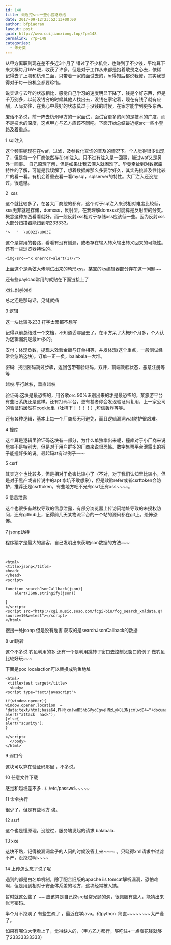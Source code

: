 ```yaml
---
id: 148
title: 最近挖src一些小套路总结
date: 2017-09-12T23:52:13+00:00
author: bfpiaoran
layout: post
guid: http://www.cuijianxiong.top/?p=148
permalink: /?p=148
categories:
  - 未分类
---
```

从甲方离职到现在差不多近3个月了 错过了不少机会，也赚到了不少钱，平均算下来大概每月1W+吧，收获了许多，但是对于工作从来都是抱着敬畏之心去，依稀记得去了上海和杭州二面，只带着一家的面试去的，hr得知后都说我傻，其实我觉得对于每一份机会都要珍惜。

说实话与去年的状态相比，感觉自己学习的速度明显下降了，钱是个好东西，但是千万别多，以前没钱穷的时候其他人找出去，没钱在家宅着，现在有钱了就有应酬，人际交往，在我心中最好的状态莫过于没钱的时候，在家才能学到更多东西。

废话不多说，前一阵去杭州甲方的一家面试，面试官更多的问的是技术的广度，而不是技术的深度，这点甲方与乙方应该不同吧。下面开始总结最近挖src一些小套路及着重点。

1 sql注入

这个频率呢现在在waf，过滤，及参数化查询的普及的情况下。个人觉得很少出现了，但是每一个厂商依然存在sql注入。只不过有注入是一回事，能过waf又是另外一回事。 自己原理了解，但是如果让我去深入就困难了。毕竟牵扯到对数据库特性的了解，可能是我误解了，想着数据库那么多要学好久，其实先挑普及性比较广的看一看。有机会着重去看一看mysql，sqlserver的特性。大厂注入还没挖过，很遗憾。

2  xss

这个就比较多了，在各大厂商挖的都有，这个对于sql注入来说相对难度比较低，xss无非就是存储，domxss，反射型。在我理解domxss可能算是反射型的分支。概念这种东西看看就好。而一般反射xss相对于存储xss应该低一些。因为反射xss大部分扫描器能扫到吧233333。

<pre class="pure-highlightjs"><code class="">&quot;&gt;   &#x27;  \u0022\u003E</code></pre>

这个是常用的套路，看看有没有侧漏，或者存在输入转义输出转义回来的可能性。 还有一些浏览器特性的。

<pre class="pure-highlightjs"><code class="">&lt;img/src=="x onerror=alert(1)//"&gt;</code></pre>

上面这个是余弦大佬测试出来的畸形xss。某宝的ks编辑器部分存在这一问题~~

还有些payload常用的就贴在下面链接上了

[xss_payload](http://www.cuijianxiong.top/wp-content/uploads/2017/09/xss_payload.txt)

总之还是那句话，见缝就插

3 逻辑

这一块比较多233 打字太累都不想写

记得以前总结过一个文档，不知道丢哪里去了。在甲方呆了大概9个月多，个人认为逻辑漏洞是最tm多的。

支付：体现负数，提现未效验金额与订单相等，并发体现(这个重点，一般测试经常会忽略这块)。订单一正一负，balabala一大堆。

密码:  找回密码跳过步骤，返回包带有验证码，双开，前端效验状态，恶意注册等等

越权:平行越权，垂直越权

验证码:这块是最恐怖的，用谷歌orc 90%识别出来的才是最恐怖的，某旅游平台有些旧系统还是这样。还有打码平台，更有甚者你会发现验证码复用，上一家公司的验证码居然在cookie里（吐槽下！！！！）,短信轰炸等等。

还有各种逻辑，基本上每一个厂商都无可避免，而且逻辑漏洞waf防护很艰难。

4 撞库

这个算是逻辑里验证码这块有一部分，为什么单独拿出来呢，撞库对于小厂商来说危害不是特别大，但是对于用户群多的厂商来说很恐怖。数字售票平台泄露出的裤子能撞好多的说。最起码at有过例子~~~

5 csrf

其实这个也比较多，但是相对于危害比较小了（不对，对于我们认知里比较小，但是对于黑产或者传说中的apt 水坑不敢想象），但是效验refer或者csrftoken会防护，推荐还是csrftoken，有些地方吧不光有csrf还有xss~~~~。

6 信息泄露

这个也很多有越权导致的信息泄露，有部分浏览器上传访问地址导致的未授权访问，还有github上，记得前几天某物流平台的一个站的源码都在git上。恐怖恐怖。

7 jsonp劫持

程序猿才是最大的黑客，自己发明出来获取json数据的方法~~~

&nbsp;

<pre class="pure-highlightjs"><code class="">&lt;html&gt;
&lt;title&gt;jsonp&lt;/title&gt;
&lt;head&gt;
&lt;/head&gt;
&lt;script&gt;

function searchJsonCallback(json){
	alert(JSON.stringify(json))

}
&lt;/script&gt;
&lt;script src="http://cgi.music.soso.com/fcgi-bin/fcg_search_xmldata.q?source=10&w=test"&gt;&lt;/script&gt;
&lt;/html&gt;</code></pre>

搜搜一处jsonp 但是没有危害 获取的是searchJsonCallback的数据

8 url跳转

这个不多说 钓鱼利用的多 还有一个是利用跳转子窗口去控制父窗口的例子 做钓鱼比较好玩~~~

下面是poc localaction可以替换成钓鱼地址

<pre class="pure-highlightjs"><code class="">&lt;html&gt;
 &lt;title&gt;test target&lt;/title&gt;
  &lt;body&gt;
&lt;script type="text/javascript"&gt;

if(window.opener){
window.opener.location  =  "data:text/html;base64,PHNjcmlwdD5hbGVydCgveHNzLyk8L3NjcmlwdD4="+document.referrer;
alert("attack  hack");
}else{
alert("scurity");
}

&lt;/script&gt;
  &lt;/body&gt;
&lt;/html&gt;</code></pre>

9 弱口令

这块可以算在验证码那里 ，不多说。

10 任意文件下载

感觉和越权差不多 ../../etc/passwd~~~~~

11 命令执行

很少了，但是有些地方 诶。

12 ssrf

这个也是懂原理，没挖过，服务端发起的请求 balabala.

13 xxe

这块不熟，记得被漏洞盒子的人问的时候没答上来~~~~ 。只晓得xml请求中过滤不严，没挖过啊~~~~

14 上传怎么忘了说了呢

遇到的都是白名单机制，除了配合旧版的apache iis tomcat解析漏洞，恐怕难啊，但是用到相对于安全体系差的地方，这块经常被人搞。

暂时就这么些了  ~~ 应该算是自己挖src经常光顾的洞，很佩服有些人，能猜出来账号密码。

半个月不挖洞了 有些生疏了 ，最近在学java。和python  简直~~~~~~~~太严谨了。

如果有哪位大佬看上了，觉得缺人的，（甲方乙方都行，够吃住+一点零花钱就够了23333333333）

&nbsp;